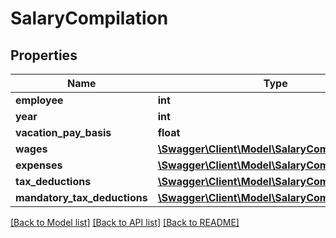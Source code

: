 # SalaryCompilation

## Properties
Name | Type | Description | Notes
------------ | ------------- | ------------- | -------------
**employee** | **int** |  | [optional] 
**year** | **int** |  | [optional] 
**vacation_pay_basis** | **float** |  | [optional] 
**wages** | [**\Swagger\Client\Model\SalaryCompilationLine[]**](SalaryCompilationLine.md) |  | [optional] 
**expenses** | [**\Swagger\Client\Model\SalaryCompilationLine[]**](SalaryCompilationLine.md) |  | [optional] 
**tax_deductions** | [**\Swagger\Client\Model\SalaryCompilationLine[]**](SalaryCompilationLine.md) |  | [optional] 
**mandatory_tax_deductions** | [**\Swagger\Client\Model\SalaryCompilationLine[]**](SalaryCompilationLine.md) |  | [optional] 

[[Back to Model list]](../README.md#documentation-for-models) [[Back to API list]](../README.md#documentation-for-api-endpoints) [[Back to README]](../README.md)


